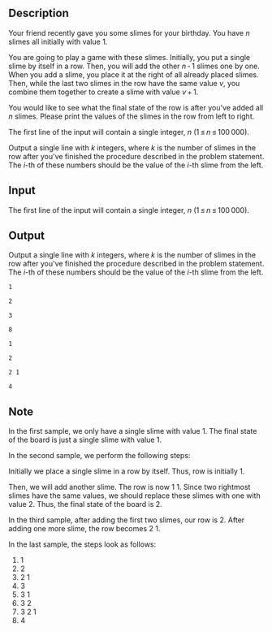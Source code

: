 ## Description

<div><p>Your friend recently gave you some slimes for your birthday. You have <span class="tex-span"><i>n</i></span> slimes all initially with value <span class="tex-span">1</span>.</p><p>You are going to play a game with these slimes. Initially, you put a single slime by itself in a row. Then, you will add the other <span class="tex-span"><i>n</i> - 1</span> slimes one by one. When you add a slime, you place it at the right of all already placed slimes. Then, while the last two slimes in the row have the same value <span class="tex-span"><i>v</i></span>, you combine them together to create a slime with value <span class="tex-span"><i>v</i> + 1</span>.</p><p>You would like to see what the final state of the row is after you've added all <span class="tex-span"><i>n</i></span> slimes. Please print the values of the slimes in the row from left to right.</p></div><div class="input-specification"><p>The first line of the input will contain a single integer, <span class="tex-span"><i>n</i></span> (<span class="tex-span">1 ≤ <i>n</i> ≤ 100 000</span>).</p></div><div class="output-specification"><p>Output a single line with <span class="tex-span"><i>k</i></span> integers, where <span class="tex-span"><i>k</i></span> is the number of slimes in the row after you've finished the procedure described in the problem statement. The <span class="tex-span"><i>i</i></span>-th of these numbers should be the value of the <span class="tex-span"><i>i</i></span>-th slime from the left.</p></div>

## Input

<p>The first line of the input will contain a single integer, <span class="tex-span"><i>n</i></span> (<span class="tex-span">1 ≤ <i>n</i> ≤ 100 000</span>).</p>

## Output

<p>Output a single line with <span class="tex-span"><i>k</i></span> integers, where <span class="tex-span"><i>k</i></span> is the number of slimes in the row after you've finished the procedure described in the problem statement. The <span class="tex-span"><i>i</i></span>-th of these numbers should be the value of the <span class="tex-span"><i>i</i></span>-th slime from the left.</p>





```input1
1

```




```input2
2

```




```input3
3

```




```input4
8

```




```output1
1

```




```output2
2

```




```output3
2 1

```




```output4
4

```



## Note

<p>In the first sample, we only have a single slime with value <span class="tex-span">1</span>. The final state of the board is just a single slime with value <span class="tex-span">1</span>.</p><p>In the second sample, we perform the following steps:</p><p>Initially we place a single slime in a row by itself. Thus, row is initially <span class="tex-font-style-tt">1</span>.</p><p>Then, we will add another slime. The row is now <span class="tex-font-style-tt">1 1</span>. Since two rightmost slimes have the same values, we should replace these slimes with one with value <span class="tex-span">2</span>. Thus, the final state of the board is <span class="tex-font-style-tt">2</span>.</p><p>In the third sample, after adding the first two slimes, our row is <span class="tex-font-style-tt">2</span>. After adding one more slime, the row becomes <span class="tex-font-style-tt">2 1</span>.</p><p>In the last sample, the steps look as follows: </p><ol> <li> <span class="tex-font-style-tt">1</span> </li><li> <span class="tex-font-style-tt">2</span> </li><li> <span class="tex-font-style-tt">2 1</span> </li><li> <span class="tex-font-style-tt">3</span> </li><li> <span class="tex-font-style-tt">3 1</span> </li><li> <span class="tex-font-style-tt">3 2</span> </li><li> <span class="tex-font-style-tt">3 2 1</span> </li><li> <span class="tex-font-style-tt">4</span> </li></ol>
